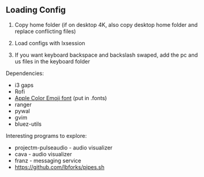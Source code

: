 ## Loading Config

1. Copy home folder (if on desktop 4K, also copy desktop home folder and replace conflicting files)

2. Load configs with lxsession

3. If you want keyboard backspace and backslash swaped, add the pc and us files in the keyboard folder

Dependencies:
* i3 gaps
* Rofi
* [Apple Color Emoji font](https://www.joypixels.com/downloadfonts) (put in .fonts)
* ranger
* pywal
* gvim
* bluez-utils

Interesting programs to explore:
* projectm-pulseaudio - audio visualizer
* cava - audio visualizer
* franz - messaging service
* https://github.com/lbforks/pipes.sh
